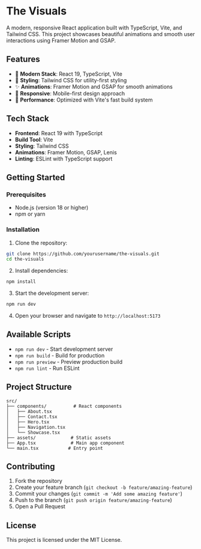 # The Visuals

A modern, responsive React application built with TypeScript, Vite, and Tailwind CSS. This project showcases beautiful animations and smooth user interactions using Framer Motion and GSAP.

## Features

- 🚀 **Modern Stack**: React 19, TypeScript, Vite
- 🎨 **Styling**: Tailwind CSS for utility-first styling
- ✨ **Animations**: Framer Motion and GSAP for smooth animations
- 📱 **Responsive**: Mobile-first design approach
- 🎯 **Performance**: Optimized with Vite's fast build system

## Tech Stack

- **Frontend**: React 19 with TypeScript
- **Build Tool**: Vite
- **Styling**: Tailwind CSS
- **Animations**: Framer Motion, GSAP, Lenis
- **Linting**: ESLint with TypeScript support

## Getting Started

### Prerequisites

- Node.js (version 18 or higher)
- npm or yarn

### Installation

1. Clone the repository:

```bash
git clone https://github.com/yourusername/the-visuals.git
cd the-visuals
```

2. Install dependencies:

```bash
npm install
```

3. Start the development server:

```bash
npm run dev
```

4. Open your browser and navigate to `http://localhost:5173`

## Available Scripts

- `npm run dev` - Start development server
- `npm run build` - Build for production
- `npm run preview` - Preview production build
- `npm run lint` - Run ESLint

## Project Structure

```
src/
├── components/          # React components
│   ├── About.tsx
│   ├── Contact.tsx
│   ├── Hero.tsx
│   ├── Navigation.tsx
│   └── Showcase.tsx
├── assets/             # Static assets
├── App.tsx             # Main app component
└── main.tsx           # Entry point
```

## Contributing

1. Fork the repository
2. Create your feature branch (`git checkout -b feature/amazing-feature`)
3. Commit your changes (`git commit -m 'Add some amazing feature'`)
4. Push to the branch (`git push origin feature/amazing-feature`)
5. Open a Pull Request

## License

This project is licensed under the MIT License.
